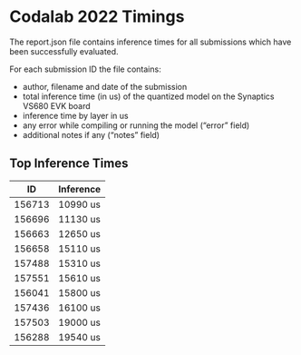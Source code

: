 # Codalab 2022 Timings

The report.json file contains inference times for all submissions which have been
successfully evaluated.

For each submission ID the file contains:
- author, filename and date of the submission
- total inference time (in us) of the quantized model on the Synaptics VS680 EVK board
- inference time by layer in us
- any error while compiling or running the model (“error” field)
- additional notes if any (“notes” field)


Top Inference Times
--------------------
ID      |  Inference
------  |  ---------
156713  |   10990 us
156696  |   11130 us
156663  |   12650 us
156658  |   15110 us
157488  |   15310 us
157551  |   15610 us
156041  |   15800 us
157436  |   16100 us
157503  |   19000 us
156288  |   19540 us
